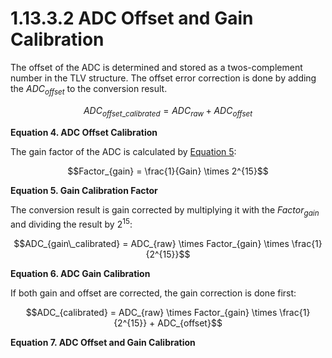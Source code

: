 # 1.13.3.2 ADC Offset and Gain Calibration

The offset of the ADC is determined and stored as a twos-complement number in the TLV structure. The offset error
correction is done by adding the _ADC<sub>offset</sub>_ to the conversion result.

<a id="equation-4"></a>

```math
ADC_{offset\_calibrated} = ADC_{raw} + ADC_{offset}
```

**Equation 4. ADC Offset Calibration**

The gain factor of the ADC is calculated by [Equation 5](#equation-5):

<a id="equation-5"></a>

```math
Factor_{gain} = \frac{1}{Gain} \times 2^{15}
```

**Equation 5. Gain Calibration Factor**

The conversion result is gain corrected by multiplying it with the _Factor<sub>gain</sub>_ and dividing the result by
2<sup>15</sup>:

<a id="equation-6"></a>

```math
ADC_{gain\_calibrated} = ADC_{raw} \times Factor_{gain} \times \frac{1}{2^{15}}
```

**Equation 6. ADC Gain Calibration**

If both gain and offset are corrected, the gain correction is done first:

<a id="equation-7"></a>

```math
ADC_{calibrated} = ADC_{raw} \times Factor_{gain} \times \frac{1}{2^{15}} + ADC_{offset}
```

**Equation 7. ADC Offset and Gain Calibration**
